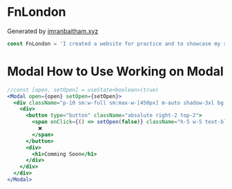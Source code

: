 # FnLondon

Generated by [imranbaitham.xyz](https://imranbaitham.xyz)

```jsx
const FnLondon = 'I created a website for practice and to showcase my skills on my CV. 🤩'
```

# Modal How to Use Working on Modal

```jsx
//const [open, setOpen] = useState<boolean>(true)
<Modal open={open} setOpen={setOpen}>
  <div className="p-10 sm:w-full sm:max-w-[450px] m-auto shadow-3xl bg-white relative">
    <div>
      <button type="button" className="absolute right-2 top-2">
        <span onClick={() => setOpen(false)} className="h-5 w-5 text-black">
          ❌
        </span>
      </button>
      <div>
        <h1>Comming Soon</h1>
      </div>
    </div>
  </div>
</Modal>
```
